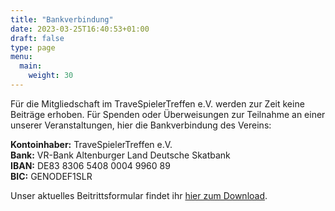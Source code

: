 ```yaml
---
title: "Bankverbindung"
date: 2023-03-25T16:40:53+01:00
draft: false
type: page
menu: 
  main:
    weight: 30
---
```


Für die Mitgliedschaft im TraveSpielerTreffen e.V. werden zur Zeit keine Beiträge erhoben. Für Spenden oder Überweisungen zur Teilnahme an einer unserer Veranstaltungen, hier die Bankverbindung des Vereins:

**Kontoinhaber:** TraveSpielerTreffen e.V.  
**Bank:** VR-Bank Altenburger Land Deutsche Skatbank  
**IBAN:** DE83 8306 5408 0004 9960 89  
**BIC:** GENODEF1SLR

Unser aktuelles Beitrittsformular findet ihr [hier zum Download](/beitrittsformular.pdf).